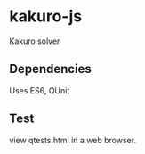 # kakuro-js
Kakuro solver

## Dependencies
Uses ES6, QUnit

## Test
view qtests.html in a web browser.

